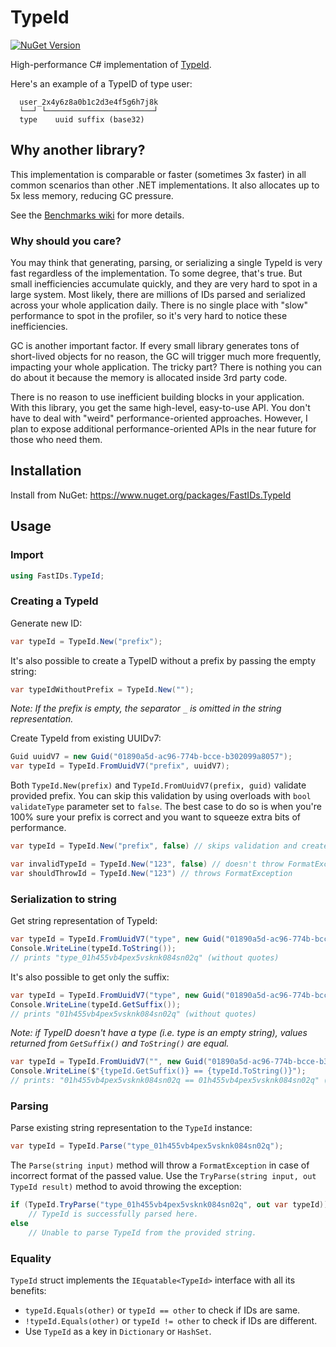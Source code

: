 # TypeId

[![NuGet Version](https://img.shields.io/nuget/v/FastIDs.TypeId)](https://www.nuget.org/packages/FastIDs.TypeId)

High-performance C# implementation of [TypeId](https://github.com/jetpack-io/typeid/).

Here's an example of a TypeID of type user:
```
  user_2x4y6z8a0b1c2d3e4f5g6h7j8k
  └──┘ └────────────────────────┘
  type    uuid suffix (base32)
```

## Why another library?

This implementation is comparable or faster (sometimes 3x faster) in all common scenarios than other .NET implementations. 
It also allocates up to 5x less memory, reducing GC pressure.

See the [Benchmarks wiki](https://github.com/firenero/TypeId/wiki/Benchmarks) for more details.

### Why should you care?

You may think that generating, parsing, or serializing a single TypeId is very fast regardless of the implementation. 
To some degree, that's true. But small inefficiencies accumulate quickly, and they are very hard to spot in a large system. 
Most likely, there are millions of IDs parsed and serialized across your whole application daily. 
There is no single place with "slow" performance to spot in the profiler, so it's very hard to notice these inefficiencies.

GC is another important factor.
If every small library generates tons of short-lived objects for no reason, the GC will trigger much more frequently, impacting your whole application. 
The tricky part? There is nothing you can do about it because the memory is allocated inside 3rd party code.

There is no reason to use inefficient building blocks in your application. 
With this library, you get the same high-level, easy-to-use API. 
You don't have to deal with "weird" performance-oriented approaches. 
However, I plan to expose additional performance-oriented APIs in the near future for those who need them.

## Installation

Install from NuGet: https://www.nuget.org/packages/FastIDs.TypeId

## Usage

### Import

```csharp
using FastIDs.TypeId;
```

### Creating a TypeId

Generate new ID:
```csharp
var typeId = TypeId.New("prefix");
```

It's also possible to create a TypeID without a prefix by passing the empty string:
```csharp
var typeIdWithoutPrefix = TypeId.New("");
```
*Note: If the prefix is empty, the separator `_` is omitted in the string representation.*

Create TypeId from existing UUIDv7:
```csharp
Guid uuidV7 = new Guid("01890a5d-ac96-774b-bcce-b302099a8057");
var typeId = TypeId.FromUuidV7("prefix", uuidV7);
```

Both `TypeId.New(prefix)` and `TypeId.FromUuidV7(prefix, guid)` validate provided prefix. 
You can skip this validation by using overloads with `bool validateType` parameter set to `false`.
The best case to do so is when you're 100% sure your prefix is correct and you want to squeeze extra bits of performance.
```csharp
var typeId = TypeId.New("prefix", false) // skips validation and creates a valid TypeId instance.

var invalidTypeId = TypeId.New("123", false) // doesn't throw FormatException despite invalid type provided
var shouldThrowId = TypeId.New("123") // throws FormatException
```

### Serialization to string

Get string representation of TypeId:
```csharp
var typeId = TypeId.FromUuidV7("type", new Guid("01890a5d-ac96-774b-bcce-b302099a8057"));
Console.WriteLine(typeId.ToString());
// prints "type_01h455vb4pex5vsknk084sn02q" (without quotes)
```

It's also possible to get only the suffix:
```csharp
var typeId = TypeId.FromUuidV7("type", new Guid("01890a5d-ac96-774b-bcce-b302099a8057"));
Console.WriteLine(typeId.GetSuffix());
// prints "01h455vb4pex5vsknk084sn02q" (without quotes)
```

*Note: if TypeID doesn't have a type (i.e. type is an empty string), values returned from `GetSuffix()` and `ToString()` are equal.*
```csharp
var typeId = TypeId.FromUuidV7("", new Guid("01890a5d-ac96-774b-bcce-b302099a8057"));
Console.WriteLine($"{typeId.GetSuffix()} == {typeId.ToString()}");
// prints: "01h455vb4pex5vsknk084sn02q == 01h455vb4pex5vsknk084sn02q" (without quotes)
```

### Parsing
Parse existing string representation to the `TypeId` instance:
```csharp
var typeId = TypeId.Parse("type_01h455vb4pex5vsknk084sn02q");
```

The `Parse(string input)` method will throw a `FormatException` in case of incorrect format of the passed value. Use the `TryParse(string input, out TypeId result)` method to avoid throwing the exception:
```csharp
if (TypeId.TryParse("type_01h455vb4pex5vsknk084sn02q", out var typeId))
    // TypeId is successfully parsed here.
else
    // Unable to parse TypeId from the provided string.
```

### Equality

`TypeId` struct implements the `IEquatable<TypeId>` interface with all its benefits:
* `typeId.Equals(other)` or `typeId == other` to check if IDs are same.
* `!typeId.Equals(other)` or `typeId != other` to check if IDs are different.
* Use `TypeId` as a key in `Dictionary` or `HashSet`. 
